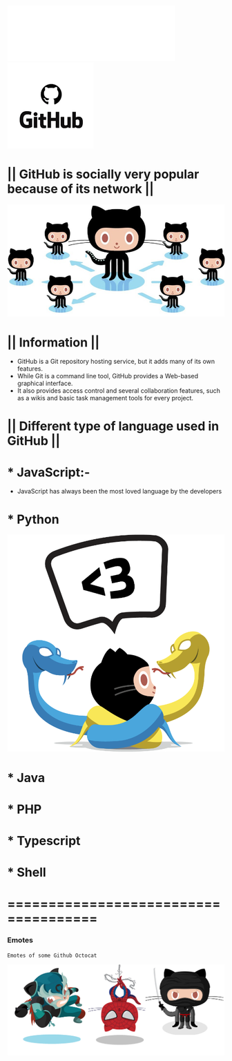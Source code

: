 ![](About/Images/logo.png) ![](About/Images/logo2.png)

#  || GitHub is socially very popular because of its network ||
![](About/Images/socialite.jpg)
#  || Information ||
* GitHub is a Git repository hosting service, but it adds many of its own features.
* While Git is a command line tool, GitHub provides a Web-based graphical interface. 
* It also provides access control and several collaboration features, such as a wikis and basic task management tools for every project.

# || Different type of language used in GitHub ||
# * JavaScript:-
  * JavaScript has always been the most loved language by the developers
# * Python
![](About/Images/pythocat.png)
# * Java
# * PHP
# * Typescript
# * Shell

#  =====================================
### Emotes

```
Emotes of some Github Octocat
```
![](About/Images/Untitled.png)
